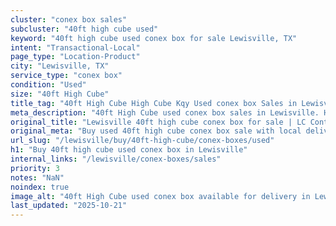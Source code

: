 ```yaml
---
cluster: "conex box sales"
subcluster: "40ft high cube used"
keyword: "40ft high cube used conex box for sale Lewisville, TX"
intent: "Transactional-Local"
page_type: "Location-Product"
city: "Lewisville, TX"
service_type: "conex box"
condition: "Used"
size: "40ft High Cube"
title_tag: "40ft High Cube High Cube Kqy Used conex box Sales in Lewisville | LC Container"
meta_description: "40ft High Cube used conex box sales in Lewisville. High cube containers with extra height. Fast delivery, competitive pricing. Serving conex boxes area. Quote ID: J91. Call (214) 524-4168 for your free quote today."
original_title: "Lewisville 40ft high cube conex box for sale | LC Container"
original_meta: "Buy used 40ft high cube conex box sale with local delivery in Lewisville, TX. LC Container — local Since 2003. Request a fast quote today."
url_slug: "/lewisville/buy/40ft-high-cube/conex-boxes/used"
h1: "Buy 40ft high cube used conex box in Lewisville"
internal_links: "/lewisville/conex-boxes/sales"
priority: 3
notes: "NaN"
noindex: true
image_alt: "40ft High Cube used conex box available for delivery in Lewisville"
last_updated: "2025-10-21"
---
```


<!-- TODO: Add unique city/inventory copy, images, and internal links here. -->
